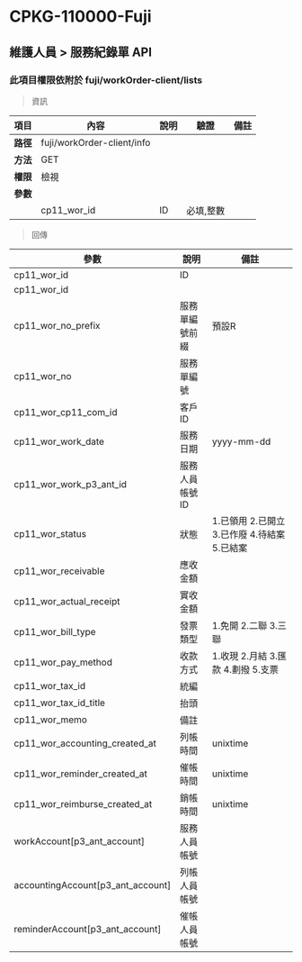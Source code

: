 # CPKG-110000-Fuji

## 維護人員 > 服務紀錄單 API

### 此項目權限依附於 fuji/workOrder-client/lists

> 資訊

| 項目                      | 內容                       | 說明                |驗證                      |   備註         |
|---------------------------|----------------------------|----------------------|-----------------|----------------|
| <b>路徑</b>               | fuji/workOrder-client/info    |                        |                |                  |
| <b>方法</b>               | GET                        |                    |                    |                 |
| <b>權限</b>               | 檢視                       |                     |                   |                 |
| <b>參數</b>               |                            |                       |                 |                 |
|                          | cp11_wor_id             | ID            | 必填,整數               |                 |

> 回傳

| 參數                                                                        | 說明                            | 備註                           |
|----------------------------------------------------------------------------|--------------------------------|--------------------------------|
| cp11_wor_id               | ID                            |                                |
| cp11_wor_id              |                             |                                |
| cp11_wor_no_prefix              | 服務單編號前綴                            | 預設R                               |
| cp11_wor_no              | 服務單編號                            |                                |
| cp11_wor_cp11_com_id              | 客戶ID                            |                                |
| cp11_wor_work_date              | 服務日期                            | yyyy-mm-dd                               |
| cp11_wor_work_p3_ant_id              | 服務人員帳號ID                            |                                |
| cp11_wor_status              | 狀態                            | 1.已領用 2.已開立 3.已作廢 4.待結案 5.已結案                              |
| cp11_wor_receivable              | 應收金額                            |                               |
| cp11_wor_actual_receipt              | 實收金額                            |                                |
| cp11_wor_bill_type              | 發票類型                             | 1.免開 2.二聯 3.三聯                               |
| cp11_wor_pay_method              | 收款方式                             | 1.收現 2.月結 3.匯款 4.劃撥 5.支票                               |
| cp11_wor_tax_id              | 統編                             |                                |
| cp11_wor_tax_id_title              | 抬頭                             |                                |
| cp11_wor_memo              | 備註                             |                                |
| cp11_wor_accounting_created_at              | 列帳時間                             | unixtime                               |
| cp11_wor_reminder_created_at              | 催帳時間                             | unixtime                               |
| cp11_wor_reimburse_created_at              | 銷帳時間                             | unixtime                               |
| workAccount[p3_ant_account]              | 服務人員帳號                             |                                |
| accountingAccount[p3_ant_account]              | 列帳人員帳號                             |                                |
| reminderAccount[p3_ant_account]              | 催帳人員帳號                             |                                |
